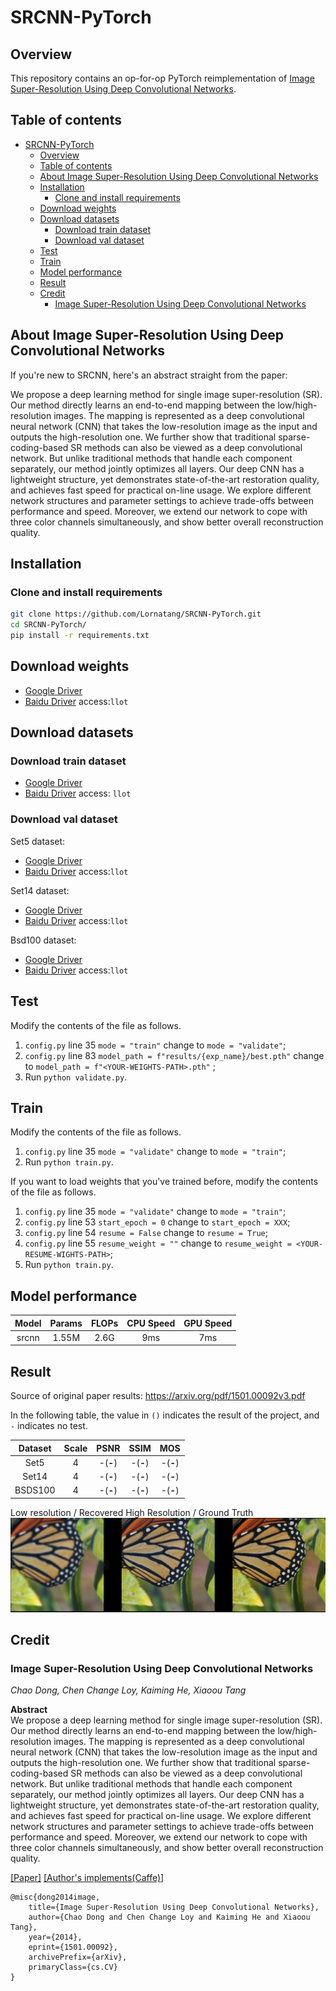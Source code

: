 # SRCNN-PyTorch

## Overview

This repository contains an op-for-op PyTorch reimplementation
of [Image Super-Resolution Using Deep Convolutional Networks](https://arxiv.org/abs/1501.00092v3).

## Table of contents

- [SRCNN-PyTorch](#srcnn-pytorch)
  - [Overview](#overview)
  - [Table of contents](#table-of-contents)
  - [About Image Super-Resolution Using Deep Convolutional Networks](#about-image-super-resolution-using-deep-convolutional-networks)
  - [Installation](#installation)
    - [Clone and install requirements](#clone-and-install-requirements)
  - [Download weights](#download-weights)
  - [Download datasets](#download-datasets)
    - [Download train dataset](#download-train-dataset)
    - [Download val dataset](#download-val-dataset)
  - [Test](#test)
  - [Train](#train)
  - [Model performance](#model-performance)
  - [Result](#result)
  - [Credit](#credit)
    - [Image Super-Resolution Using Deep Convolutional Networks](#image-super-resolution-using-deep-convolutional-networks)

## About Image Super-Resolution Using Deep Convolutional Networks

If you're new to SRCNN, here's an abstract straight from the paper:

We propose a deep learning method for single image super-resolution (SR). Our method directly learns an end-to-end
mapping between the low/high-resolution images. The mapping is represented as a deep convolutional neural network (CNN)
that takes the low-resolution image as the input and outputs the high-resolution one. We further show that traditional
sparse-coding-based SR methods can also be viewed as a deep convolutional network. But unlike traditional methods that
handle each component separately, our method jointly optimizes all layers. Our deep CNN has a lightweight structure, yet
demonstrates state-of-the-art restoration quality, and achieves fast speed for practical on-line usage. We explore
different network structures and parameter settings to achieve trade-offs between performance and speed. Moreover, we
extend our network to cope with three color channels simultaneously, and show better overall reconstruction quality.

## Installation

### Clone and install requirements

```bash
git clone https://github.com/Lornatang/SRCNN-PyTorch.git
cd SRCNN-PyTorch/
pip install -r requirements.txt
```

## Download weights

- [Google Driver](https://drive.google.com/file/d/1GJZztdiJ6oBmJe9Ntyyos_psMzM8KY4P/view?usp=sharing)
- [Baidu Driver](https://pan.baidu.com/s/1_B97Ga6thSi5h43Wuqyw0Q) access:`llot`

## Download datasets

### Download train dataset

- [Google Driver](https://drive.google.com/drive/folders/1PYizfnKq-UtRCDoSy79PGA4FC5HqAqch?usp=sharing)
- [Baidu Driver](https://pan.baidu.com/s/1Oa1oas0GOT78DX1IAX7svg) access: `llot`

### Download val dataset

Set5 dataset:

- [Google Driver](https://drive.google.com/file/d/1GJZztdiJ6oBmJe9Ntyyos_psMzM8KY4P/view?usp=sharing)
- [Baidu Driver](https://pan.baidu.com/s/1_B97Ga6thSi5h43Wuqyw0Q) access:`llot`

Set14 dataset:

- [Google Driver](https://drive.google.com/file/d/14bxrGB3Nej8vBqxLoqerGX2dhChQKJoa/view?usp=sharing)
- [Baidu Driver](https://pan.baidu.com/s/1wy_kf4Kkj2nSkgRUkaLzVA) access:`llot`

Bsd100 dataset:

- [Google Driver](https://drive.google.com/file/d/1RTlPATPBCfUufJspgTik5KUEzAuVcyFF/view?usp=sharing)
- [Baidu Driver](https://pan.baidu.com/s/1Ig8t3_G4Nzhl8MvPAvdzFA) access:`llot`

## Test

Modify the contents of the file as follows.

1. `config.py` line 35 `mode = "train"` change to `mode = "validate"`;
2. `config.py` line 83 `model_path = f"results/{exp_name}/best.pth"` change to `model_path = f"<YOUR-WEIGHTS-PATH>.pth"`
   ;
3. Run `python validate.py`.

## Train

Modify the contents of the file as follows.

1. `config.py` line 35 `mode = "validate"` change to `mode = "train"`;
2. Run `python train.py`.

If you want to load weights that you've trained before, modify the contents of the file as follows.

1. `config.py` line 35 `mode = "validate"` change to `mode = "train"`;
2. `config.py` line 53 `start_epoch = 0` change to `start_epoch = XXX`;
3. `config.py` line 54 `resume = False` change to `resume = True`;
4. `config.py` line 55 `resume_weight = ""` change to `resume_weight = <YOUR-RESUME-WIGHTS-PATH>`;
5. Run `python train.py`.

## Model performance

| Model | Params | FLOPs | CPU Speed | GPU Speed |
| :---: | :----: | :---: | :-------: | :-------: |
| srcnn | 1.55M  | 2.6G  |    9ms    |    7ms    |

## Result

Source of original paper results: https://arxiv.org/pdf/1501.00092v3.pdf

In the following table, the value in `()` indicates the result of the project, and `-` indicates no test.

| Dataset | Scale |   PSNR   |   SSIM   |   MOS    |
| :-----: | :---: | :------: | :------: | :------: |
|  Set5   |   4   | -(**-**) | -(**-**) | -(**-**) |
|  Set14  |   4   | -(**-**) | -(**-**) | -(**-**) |
| BSDS100 |   4   | -(**-**) | -(**-**) | -(**-**) |

Low resolution / Recovered High Resolution / Ground Truth
<span align="center"><img src="assets/result.png"/></span>

## Credit

### Image Super-Resolution Using Deep Convolutional Networks

_Chao Dong, Chen Change Loy, Kaiming He, Xiaoou Tang_ <br>

**Abstract** <br>
We propose a deep learning method for single image super-resolution (SR). Our method directly learns an end-to-end
mapping between the low/high-resolution images. The mapping is represented as a deep convolutional neural network (CNN)
that takes the low-resolution image as the input and outputs the high-resolution one. We further show that traditional
sparse-coding-based SR methods can also be viewed as a deep convolutional network. But unlike traditional methods that
handle each component separately, our method jointly optimizes all layers. Our deep CNN has a lightweight structure, yet
demonstrates state-of-the-art restoration quality, and achieves fast speed for practical on-line usage. We explore
different network structures and parameter settings to achieve trade-offs between performance and speed. Moreover, we
extend our network to cope with three color channels simultaneously, and show better overall reconstruction quality.

[[Paper]](https://arxiv.org/pdf/1501.00092) [[Author's implements(Caffe)]](http://mmlab.ie.cuhk.edu.hk/projects/SRCNN/SRCNN_train.zip)

```
@misc{dong2014image,
    title={Image Super-Resolution Using Deep Convolutional Networks},
    author={Chao Dong and Chen Change Loy and Kaiming He and Xiaoou Tang},
    year={2014},
    eprint={1501.00092},
    archivePrefix={arXiv},
    primaryClass={cs.CV}
}
```
